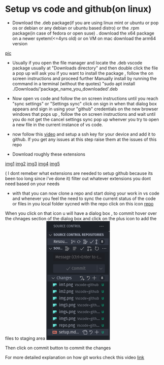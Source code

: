 # Setup vs code and github(on linux)

- Download the .deb package(if you are using linux mint or ubuntu or pop os or debian or any debian or ubuntu based distro) or the .rpm package(in case of fedora or open suse) . download the x64 package on a newer syetem(<=4yrs old) or on VM on mac download the arm64 version 

[pic](img.png)

- Usually if you open the file manager and locate the .deb vscode package  usually at "Downloads directory"  and then double click the file a pop up will ask you if you want to install the package , follow the on screen instructions and proceed further 
Manually install by running the command in a terminal (without the quotes)
"sudo apt install ./Downloads/'package_name_you_downloaded'.deb

- Now open vs code and follow the on screen instructions until you reach "sync settings" or "Settings sync"
click on sign in when that dialog box appears and sign in using your "github" credentials on the new browser windows that pops up , follow the on screen instructions and wait until you do not get the cancel settings sync pop up whenver you try to open a new file in the current instance of vs code. 

- now follow this [video](https://www.youtube.com/watch?v=8X4u9sca3Io) and setup a ssh key for your device and add it to github.
If you get any issues at this step raise them at the issues of this repo 

- Download roughly these extensions

[img1](im1.png)
[img2](im2.png)
[img3](img3.png)
[img4](img4.png)
[img5](img5.png)


( I dont remeber what extensions are needed to setup github because its been too long since i've done it)
filter out whatever extensions you dont need based on your needs 


- with that you can now clone a repo and start doing your work in vs code and whenever you feel the need to sync the current status of the code or files in you local folder sycned with the repo click on this icon [repo](repo.png)

When you click on that icon u will have a dialog box , to commit hover over the chnages section of the dialog box and click on the plus icon to add the files to staging area ![Alt text](image.png)

Then click on commit button to commit the changes 

For more detailed explanation on how git works check this video 
[link](https://www.youtube.com/watch?v=apGV9Kg7ics&pp=ygUTa3VuYWwga3VzaHdhaGEgZ2l0IA%3D%3D)

